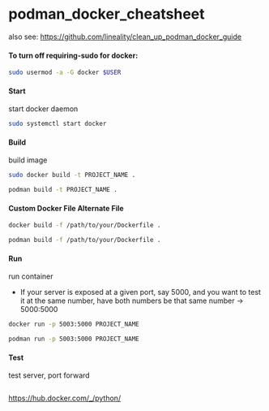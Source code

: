# podman_docker_cheatsheet
also see: https://github.com/lineality/clean_up_podman_docker_guide

####	To turn off requiring-sudo for docker: 
```bash
sudo usermod -a -G docker $USER
```

#### Start 
start docker daemon
```bash
sudo systemctl start docker
```

#### Build
build image
```bash
sudo docker build -t PROJECT_NAME .
```
```bash
podman build -t PROJECT_NAME .
```

#### Custom Docker File Alternate File
```bash
docker build -f /path/to/your/Dockerfile .
```
```bash
podman build -f /path/to/your/Dockerfile .
```
#### Run
run container
- If your server is exposed at a given port, say 5000, and you want to test it at the same number, have both numbers be that same number -> 5000:5000
```bash
docker run -p 5003:5000 PROJECT_NAME
```
```bash
podman run -p 5003:5000 PROJECT_NAME
```

#### Test
test server, port forward
```
```

https://hub.docker.com/_/python/
